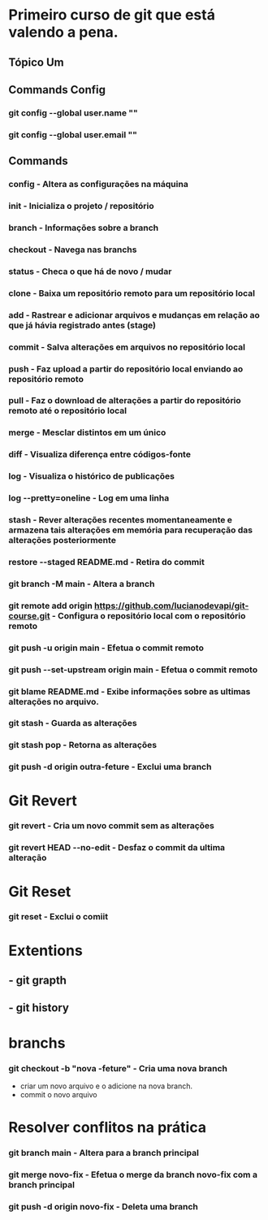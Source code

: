 # Primeiro curso de git que está valendo a pena.
## Tópico Um

## Commands Config

### git config --global user.name ""
### git config --global user.email ""

## Commands 

### config - Altera as configurações na máquina
### init - Inicializa o projeto / repositório
### branch - Informações sobre a branch
### checkout - Navega nas branchs
### status - Checa o que há de novo / mudar
### clone - Baixa um repositório remoto para um repositório local
### add - Rastrear e adicionar arquivos e mudanças em relação ao que já hávia registrado antes  (stage)
### commit - Salva alterações em arquivos no repositório local
### push - Faz upload a partir do repositório local enviando ao repositório remoto
### pull - Faz o download de alterações a partir do repositório remoto até o repositório local
### merge - Mesclar distintos em um único
### diff - Visualiza diferença entre códigos-fonte
### log - Visualiza o histórico de publicações
### log --pretty=oneline - Log em uma linha
### stash - Rever alterações recentes momentaneamente e armazena tais alterações em memória para recuperação das alterações posteriormente
### restore --staged README.md - Retira do commit
### git branch -M main - Altera a branch
### git remote add origin https://github.com/lucianodevapi/git-course.git - Configura o repositório local com o repositório remoto
### git push -u origin main - Efetua o commit remoto
### git push --set-upstream origin main - Efetua o commit remoto
### git blame README.md - Exibe informações sobre as ultimas alterações no arquivo.

### git stash - Guarda as alterações
### git stash pop -  Retorna as alterações
### git push -d origin outra-feture - Exclui uma branch

# Git Revert
### git revert - Cria um novo commit sem as alterações
### git revert HEAD --no-edit - Desfaz o commit da ultima alteração

# Git Reset
### git reset - Exclui o comiit


# Extentions
## - git grapth
## - git history

# branchs

### git checkout -b "nova -feture" - Cria uma nova branch
* criar um novo arquivo e o adicione na nova branch.
* commit o novo arquivo

# Resolver conflitos na prática

### git branch main - Altera para a branch principal
### git merge novo-fix - Efetua o merge da branch novo-fix com a branch principal
### git push -d origin novo-fix - Deleta uma branch








